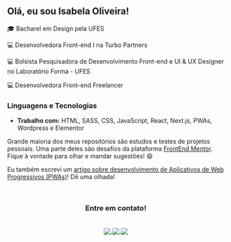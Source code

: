 ## Olá, eu sou Isabela Oliveira!

<p>🎓 Bacharel em Design pela UFES </p>
<p>💻 Desenvolvedora Front-end I na Turbo Partners</p>
<p>💻 Bolsista Pesquisadora de Desenvolvimento Front-end e UI & UX Designer no Laboratório Forma - UFES</p>
<p>💻 Desenvolvedora Front-end Freelancer</p>

### Linguagens e Tecnologias
- **Trabalho com:** HTML, SASS, CSS, JavaScript, React, Next.js, PWAs, Wordpress e Elementor
<!-- - **Estou estudando:** Node.js e PHP -->


Grande maioria dos meus repositórios são estudos e testes de projetos pessoais. Uma parte deles são desafios da plataforma [FrontEnd Mentor](https://www.frontendmentor.io/profile/oliverids). Fique à vontade para olhar e mandar sugestões! 😄

Eu também escrevi um <a href="https://medium.com/@oliverids/desenvolvimento-de-pwas-c82e3f6e3f28">artigo sobre desenvolvimento de Aplicativos de Web Progressivos (PWAs)</a>! Dê uma olhada!

&nbsp;

<h3 align="center"> Entre em contato!</h3>
&nbsp;

<div align="center">
<div>
<a href="https://www.linkedin.com/in/isabela-oliveira23/">
    <img align="center" src="https://img.shields.io/badge/LinkedIn-23282E?style=for-the-badge&logo=linkedin&logoColor=52ade9">
</a>

<a href="mailto:isabela@webicos.com">
    <img align="center" src="https://img.shields.io/badge/Gmail-23282E?style=for-the-badge&logo=gmail&logoColor=52ade9"/>
</a>

<a href="http://isabelaoliveira.com.br/">
    <img align="center" src="https://img.shields.io/badge/website-23282E?style=for-the-badge&logo=About.me&logoColor=52ade9"/>
</a>
</div>
</div>

